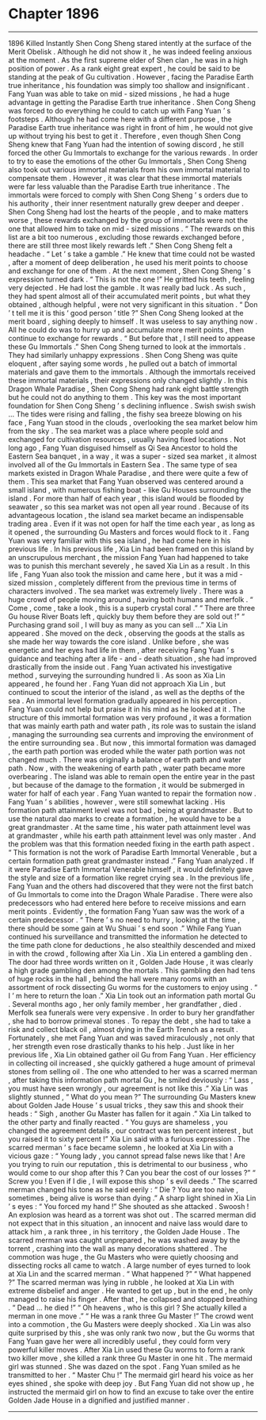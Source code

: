 
# Chapter 1896


---

1896 Killed Instantly Shen Cong Sheng stared intently at the surface of the Merit Obelisk .
Although he did not show it , he was indeed feeling anxious at the moment .
As the first supreme elder of Shen clan , he was in a high position of power . As a rank eight great expert , he could be said to be standing at the peak of Gu cultivation . However , facing the Paradise Earth true inheritance , his foundation was simply too shallow and insignificant .
Fang Yuan was able to take on mid - sized missions , he had a huge advantage in getting the Paradise Earth true inheritance . Shen Cong Sheng was forced to do everything he could to catch up with Fang Yuan ’ s footsteps .
Although he had come here with a different purpose , the Paradise Earth true inheritance was right in front of him , he would not give up without trying his best to get it .
Therefore , even though Shen Cong Sheng knew that Fang Yuan had the intention of sowing discord , he still forced the other Gu Immortals to exchange for the various rewards .
In order to try to ease the emotions of the other Gu Immortals , Shen Cong Sheng also took out various immortal materials from his own immortal material to compensate them .
However , it was clear that these immortal materials were far less valuable than the Paradise Earth true inheritance .
The immortals were forced to comply with Shen Cong Sheng ’ s orders due to his authority , their inner resentment naturally grew deeper and deeper .
Shen Cong Sheng had lost the hearts of the people , and to make matters worse , these rewards exchanged by the group of immortals were not the one that allowed him to take on mid - sized missions .
“ The rewards on this list are a bit too numerous , excluding those rewards exchanged before , there are still three most likely rewards left .” Shen Cong Sheng felt a headache .
“ Let ’ s take a gamble .” He knew that time could not be wasted , after a moment of deep deliberation , he used his merit points to choose and exchange for one of them .
At the next moment , Shen Cong Sheng ’ s expression turned dark .
“ This is not the one !” He gritted his teeth , feeling very dejected .
He had lost the gamble .
It was really bad luck .
As such , they had spent almost all of their accumulated merit points , but what they obtained , although helpful , were not very significant in this situation .
“ Don ’ t tell me it is this ‘ good person ’ title ?” Shen Cong Sheng looked at the merit board , sighing deeply to himself .
It was useless to say anything now .
All he could do was to hurry up and accumulate more merit points , then continue to exchange for rewards .
“ But before that , I still need to appease these Gu Immortals .” Shen Cong Sheng turned to look at the immortals .
They had similarly unhappy expressions .
Shen Cong Sheng was quite eloquent , after saying some words , he pulled out a batch of immortal materials and gave them to the immortals .
Although the immortals received these immortal materials , their expressions only changed slightly .
In this Dragon Whale Paradise , Shen Cong Sheng had rank eight battle strength but he could not do anything to them . This key was the most important foundation for Shen Cong Sheng ’ s declining influence .
Swish swish swish …
The tides were rising and falling , the fishy sea breeze blowing on his face , Fang Yuan stood in the clouds , overlooking the sea market below him from the sky .
The sea market was a place where people sold and exchanged for cultivation resources , usually having fixed locations . Not long ago , Fang Yuan disguised himself as Qi Sea Ancestor to hold the Eastern Sea banquet , in a way , it was a super - sized sea market , it almost involved all of the Gu Immortals in Eastern Sea .
The same type of sea markets existed in Dragon Whale Paradise , and there were quite a few of them .
This sea market that Fang Yuan observed was centered around a small island , with numerous fishing boat - like Gu Houses surrounding the island .
For more than half of each year , this island would be flooded by seawater , so this sea market was not open all year round .
Because of its advantageous location , the island sea market became an indispensable trading area . Even if it was not open for half the time each year , as long as it opened , the surrounding Gu Masters and forces would flock to it .
Fang Yuan was very familiar with this sea island , he had come here in his previous life .
In his previous life , Xia Lin had been framed on this island by an unscrupulous merchant , the mission Fang Yuan had happened to take was to punish this merchant severely , he saved Xia Lin as a result .
In this life , Fang Yuan also took the mission and came here , but it was a mid - sized mission , completely different from the previous time in terms of characters involved .
The sea market was extremely lively .
There was a huge crowd of people moving around , having both humans and merfolk .
“ Come , come , take a look , this is a superb crystal coral .”
“ There are three Gu house River Boats left , quickly buy them before they are sold out !”
“ Purchasing grand soil , I will buy as many as you can sell …”
Xia Lin appeared .
She moved on the deck , observing the goods at the stalls as she made her way towards the core island .
Unlike before , she was energetic and her eyes had life in them , after receiving Fang Yuan ’ s guidance and teaching after a life - and - death situation , she had improved drastically from the inside out .
Fang Yuan activated his investigative method , surveying the surrounding hundred li .
As soon as Xia Lin appeared , he found her .
Fang Yuan did not approach Xia Lin , but continued to scout the interior of the island , as well as the depths of the sea .
An immortal level formation gradually appeared in his perception .
Fang Yuan could not help but praise it in his mind as he looked at it .
The structure of this immortal formation was very profound , it was a formation that was mainly earth path and water path , its role was to sustain the island , managing the surrounding sea currents and improving the environment of the entire surrounding sea .
But now , this immortal formation was damaged , the earth path portion was eroded while the water path portion was not changed much .
There was originally a balance of earth path and water path . Now , with the weakening of earth path , water path became more overbearing . The island was able to remain open the entire year in the past , but because of the damage to the formation , it would be submerged in water for half of each year .
Fang Yuan wanted to repair the formation now .
Fang Yuan ’ s abilities , however , were still somewhat lacking . His formation path attainment level was not bad , being at grandmaster . But to use the natural dao marks to create a formation , he would have to be a great grandmaster .
At the same time , his water path attainment level was at grandmaster , while his earth path attainment level was only master .
And the problem was that this formation needed fixing in the earth path aspect .
“ This formation is not the work of Paradise Earth Immortal Venerable , but a certain formation path great grandmaster instead .” Fang Yuan analyzed .
If it were Paradise Earth Immortal Venerable himself , it would definitely gave the style and size of a formation like regret crying sea .
In the previous life , Fang Yuan and the others had discovered that they were not the first batch of Gu Immortals to come into the Dragon Whale Paradise .
There were also predecessors who had entered here before to receive missions and earn merit points .
Evidently , the formation Fang Yuan saw was the work of a certain predecessor .
“ There ’ s no need to hurry , looking at the time , there should be some gain at Wu Shuai ’ s end soon .” While Fang Yuan continued his surveillance and transmitted the information he detected to the time path clone for deductions , he also stealthily descended and mixed in with the crowd , following after Xia Lin .
Xia Lin entered a gambling den .
The door had three words written on it , Golden Jade House , it was clearly a high grade gambling den among the mortals .
This gambling den had tens of huge rocks in the hall , behind the hall were many rooms with an assortment of rock dissecting Gu worms for the customers to enjoy using .
“ I ’ m here to return the loan .” Xia Lin took out an information path mortal Gu .
Several months ago , her only family member , her grandfather , died .
Merfolk sea funerals were very expensive . In order to bury her grandfather , she had to borrow primeval stones .
To repay the debt , she had to take a risk and collect black oil , almost dying in the Earth Trench as a result . Fortunately , she met Fang Yuan and was saved miraculously , not only that , her strength even rose drastically thanks to his help .
Just like in her previous life , Xia Lin obtained gather oil Gu from Fang Yuan . Her efficiency in collecting oil increased , she quickly gathered a huge amount of primeval stones from selling oil .
The one who attended to her was a scarred merman , after taking this information path mortal Gu , he smiled deviously : “ Lass , you must have seen wrongly , our agreement is not like this .”
Xia Lin was slightly stunned , “ What do you mean ?”
The surrounding Gu Masters knew about Golden Jade House ’ s usual tricks , they saw this and shook their heads : “ Sigh , another Gu Master has fallen for it again .”
Xia Lin talked to the other party and finally reacted .
“ You guys are shameless , you changed the agreement details , our contract was ten percent interest , but you raised it to sixty percent !” Xia Lin said with a furious expression .
The scarred merman ’ s face became solemn , he looked at Xia Lin with a vicious gaze : “ Young lady , you cannot spread false news like that ! Are you trying to ruin our reputation , this is detrimental to our business , who would come to our shop after this ? Can you bear the cost of our losses ?”
“ Screw you ! Even if I die , I will expose this shop ’ s evil deeds .”
The scarred merman changed his tone as he said eerily : “ Die ? You are too naive , sometimes , being alive is worse than dying .”
A sharp light shined in Xia Lin ’ s eyes : “ You forced my hand !”
She shouted as she attacked .
Swoosh !
An explosion was heard as a torrent was shot out .
The scarred merman did not expect that in this situation , an innocent and naive lass would dare to attack him , a rank three , in his territory , the Golden Jade House .
The scarred merman was caught unprepared , he was washed away by the torrent , crashing into the wall as many decorations shattered .
The commotion was huge , the Gu Masters who were quietly choosing and dissecting rocks all came to watch .
A large number of eyes turned to look at Xia Lin and the scarred merman .
“ What happened ?”
“ What happened ?”
The scarred merman was lying in rubble , he looked at Xia Lin with extreme disbelief and anger .
He wanted to get up , but in the end , he only managed to raise his finger .
After that , he collapsed and stopped breathing .
“ Dead … he died !”
“ Oh heavens , who is this girl ? She actually killed a merman in one move .”
“ He was a rank three Gu Master !”
The crowd went into a commotion , the Gu Masters were deeply shocked .
Xia Lin was also quite surprised by this , she was only rank two now , but the Gu worms that Fang Yuan gave her were all incredibly useful , they could form very powerful killer moves .
After Xia Lin used these Gu worms to form a rank two killer move , she killed a rank three Gu Master in one hit .
The mermaid girl was stunned .
She was dazed on the spot .
Fang Yuan smiled as he transmitted to her .
“ Master Chu !” The mermaid girl heard his voice as her eyes shined , she spoke with deep joy .
But Fang Yuan did not show up , he instructed the mermaid girl on how to find an excuse to take over the entire Golden Jade House in a dignified and justified manner .

---

